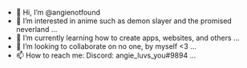 - 👋 Hi, I’m @angienotfound
- 👀 I’m interested in anime such as demon slayer and the promised neverland ...
- 🌱 I’m currently learning how to create apps, websites, and others ...
- 💞️ I’m looking to collaborate on no one, by myself <3 ...
- 📫 How to reach me: Discord: angie_luvs_you#9894  ...

<!---
angienotfound/angienotfound is a ✨ special ✨ repository because its `README.md` (this file) appears on your GitHub profile.
You can click the Preview link to take a look at your changes.
--->
